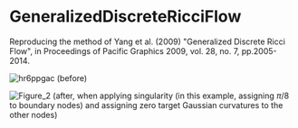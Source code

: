 # GeneralizedDiscreteRicciFlow
Reproducing the method of Yang et al. (2009) "Generalized Discrete Ricci Flow", in Proceedings of Pacific Graphics 2009, vol. 28, no. 7, pp.2005-2014.

![hr6ppgac](https://github.com/kazukihayashi/GeneralizedDiscreteRicciFlow/assets/25089369/3298afa8-335f-48fc-b296-fbda525c61a6)
(before)

![Figure_2](https://github.com/kazukihayashi/GeneralizedDiscreteRicciFlow/assets/25089369/fa44a877-6e3d-48bc-b2fb-b321de9b65e0)
(after, when applying singularity (in this example, assigning $\pi/8$ to boundary nodes) and assigning zero target Gaussian curvatures to the other nodes)
